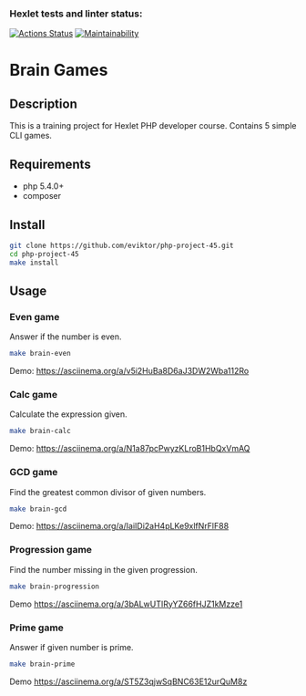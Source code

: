 ### Hexlet tests and linter status:
[![Actions Status](https://github.com/eviktor/php-project-45/actions/workflows/hexlet-check.yml/badge.svg)](https://github.com/eviktor/php-project-45/actions)
[![Maintainability](https://api.codeclimate.com/v1/badges/9f17baf1e8ff557cf493/maintainability)](https://codeclimate.com/github/eviktor/php-project-45/maintainabi```lity)

# Brain Games

## Description

This is a training project for Hexlet PHP developer course.
Contains 5 simple CLI games.

## Requirements

* php 5.4.0+
* composer

## Install

```sh
git clone https://github.com/eviktor/php-project-45.git
cd php-project-45
make install
```

## Usage

### Even game

Answer if the number is even.

```sh
make brain-even
```

Demo: https://asciinema.org/a/v5i2HuBa8D6aJ3DW2Wba112Ro

### Calc game 

Calculate the expression given.

```sh
make brain-calc
```

Demo: https://asciinema.org/a/N1a87pcPwyzKLroB1HbQxVmAQ

### GCD game 

Find the greatest common divisor of given numbers.

```sh
make brain-gcd
```

Demo: https://asciinema.org/a/IaiIDi2aH4pLKe9xlfNrFlF88

### Progression game 

Find the number missing in the given progression.

```sh
make brain-progression
```

Demo https://asciinema.org/a/3bALwUTIRyYZ66fHJZ1kMzze1

### Prime game

Answer if given number is prime.

```sh
make brain-prime
```

Demo https://asciinema.org/a/ST5Z3qjwSqBNC63E12urQuM8z

